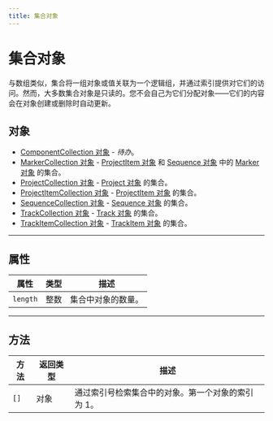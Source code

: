 ```yaml
---
title: 集合对象
---
```

# 集合对象

与数组类似，集合将一组对象或值关联为一个逻辑组，并通过索引提供对它们的访问。然而，大多数集合对象是只读的。您不会自己为它们分配对象——它们的内容会在对象创建或删除时自动更新。

## 对象

- [ComponentCollection 对象](../componentcollection) - *待办*。
- [MarkerCollection 对象](../markercollection) - [ProjectItem 对象](../../item/projectitem) 和 [Sequence 对象](../../sequence/sequence) 中的 [Marker 对象](../../general/marker) 的集合。
- [ProjectCollection 对象](../projectcollection) - [Project 对象](../../general/project) 的集合。
- [ProjectItemCollection 对象](../projectitemcollection) - [ProjectItem 对象](../../item/projectitem) 的集合。
- [SequenceCollection 对象](../sequencecollection) - [Sequence 对象](../../sequence/sequence) 的集合。
- [TrackCollection 对象](../trackcollection) - [Track 对象](../../sequence/track) 的集合。
- [TrackItemCollection 对象](../trackitemcollection) - [TrackItem 对象](../../item/trackitem) 的集合。

---

## 属性

| 属性      | 类型      | 描述                          |
| --------- | --------- | ----------------------------- |
| `length`  | 整数      | 集合中对象的数量。            |

---

## 方法

| 方法  | 返回类型  | 描述                                                                 |
| ----- | --------- | -------------------------------------------------------------------- |
| `[]`  | 对象      | 通过索引号检索集合中的对象。第一个对象的索引为 1。                   |